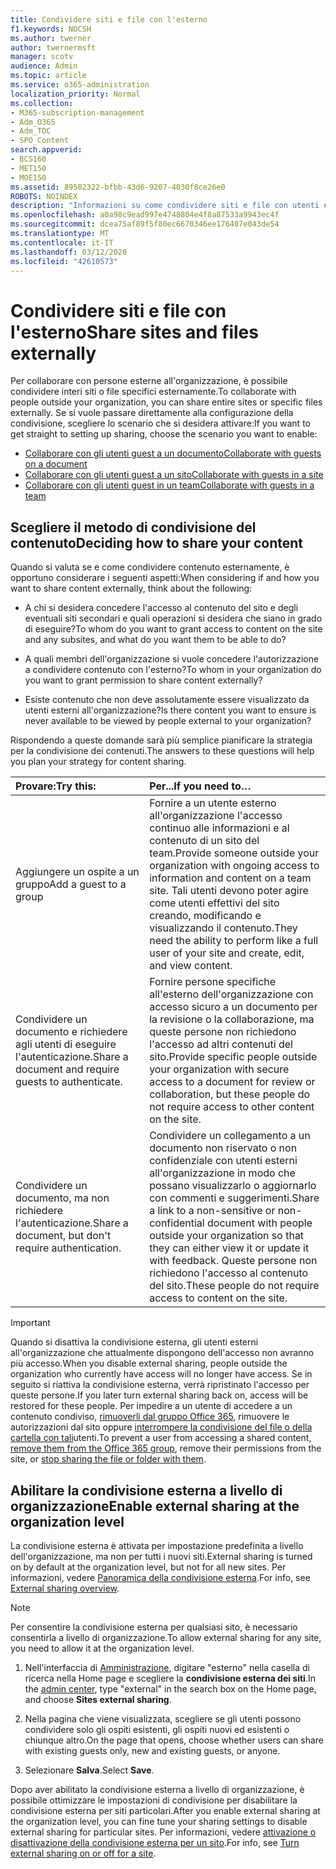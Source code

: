 ```yaml
---
title: Condividere siti e file con l'esterno
f1.keywords: NOCSH
ms.author: twerner
author: twernermsft
manager: scotv
audience: Admin
ms.topic: article
ms.service: o365-administration
localization_priority: Normal
ms.collection:
- M365-subscription-management
- Adm_O365
- Adm_TOC
- SPO_Content
search.appverid:
- BCS160
- MET150
- MOE150
ms.assetid: 89502322-bfbb-43d6-9207-4030f8ce26e0
ROBOTS: NOINDEX
description: "Informazioni su come condividere siti e file con utenti esterni all'organizzazione. "
ms.openlocfilehash: a0a98c9ead997e4748804e4f8a87533a9943ec4f
ms.sourcegitcommit: dcea75af89f5f80ec6670346ee176407e043de54
ms.translationtype: MT
ms.contentlocale: it-IT
ms.lasthandoff: 03/12/2020
ms.locfileid: "42610573"
---
```

# <a name="share-sites-and-files-externally"></a><span data-ttu-id="a4d10-103">Condividere siti e file con l'esterno</span><span class="sxs-lookup"><span data-stu-id="a4d10-103">Share sites and files externally</span></span>

<span data-ttu-id="a4d10-104">Per collaborare con persone esterne all'organizzazione, è possibile condividere interi siti o file specifici esternamente.</span><span class="sxs-lookup"><span data-stu-id="a4d10-104">To collaborate with people outside your organization, you can share entire sites or specific files externally.</span></span> <span data-ttu-id="a4d10-105">Se si vuole passare direttamente alla configurazione della condivisione, scegliere lo scenario che si desidera attivare:</span><span class="sxs-lookup"><span data-stu-id="a4d10-105">If you want to get straight to setting up sharing, choose the scenario you want to enable:</span></span>

- [<span data-ttu-id="a4d10-106">Collaborare con gli utenti guest a un documento</span><span class="sxs-lookup"><span data-stu-id="a4d10-106">Collaborate with guests on a document</span></span>](../../solutions/collaborate-on-documents.md)
- [<span data-ttu-id="a4d10-107">Collaborare con gli utenti guest a un sito</span><span class="sxs-lookup"><span data-stu-id="a4d10-107">Collaborate with guests in a site</span></span>](../../solutions/collaborate-in-site.md)
- [<span data-ttu-id="a4d10-108">Collaborare con gli utenti guest in un team</span><span class="sxs-lookup"><span data-stu-id="a4d10-108">Collaborate with guests in a team</span></span>](../../solutions/collaborate-as-team.md)
  
## <a name="deciding-how-to-share-your-content"></a><span data-ttu-id="a4d10-109">Scegliere il metodo di condivisione del contenuto</span><span class="sxs-lookup"><span data-stu-id="a4d10-109">Deciding how to share your content</span></span>

<span data-ttu-id="a4d10-110">Quando si valuta se e come condividere contenuto esternamente, è opportuno considerare i seguenti aspetti:</span><span class="sxs-lookup"><span data-stu-id="a4d10-110">When considering if and how you want to share content externally, think about the following:</span></span>
  
- <span data-ttu-id="a4d10-111">A chi si desidera concedere l'accesso al contenuto del sito e degli eventuali siti secondari e quali operazioni si desidera che siano in grado di eseguire?</span><span class="sxs-lookup"><span data-stu-id="a4d10-111">To whom do you want to grant access to content on the site and any subsites, and what do you want them to be able to do?</span></span>
    
- <span data-ttu-id="a4d10-112">A quali membri dell'organizzazione si vuole concedere l'autorizzazione a condividere contenuto con l'esterno?</span><span class="sxs-lookup"><span data-stu-id="a4d10-112">To whom in your organization do you want to grant permission to share content externally?</span></span> 
    
- <span data-ttu-id="a4d10-113">Esiste contenuto che non deve assolutamente essere visualizzato da utenti esterni all'organizzazione?</span><span class="sxs-lookup"><span data-stu-id="a4d10-113">Is there content you want to ensure is never available to be viewed by people external to your organization?</span></span>
    
<span data-ttu-id="a4d10-114">Rispondendo a queste domande sarà più semplice pianificare la strategia per la condivisione dei contenuti.</span><span class="sxs-lookup"><span data-stu-id="a4d10-114">The answers to these questions will help you plan your strategy for content sharing.</span></span>
  
|<span data-ttu-id="a4d10-115">**Provare:**</span><span class="sxs-lookup"><span data-stu-id="a4d10-115">**Try this:**</span></span>|<span data-ttu-id="a4d10-116">**Per...**</span><span class="sxs-lookup"><span data-stu-id="a4d10-116">**If you need to…**</span></span>|
|:-----|:-----|
|<span data-ttu-id="a4d10-117">Aggiungere un ospite a un gruppo</span><span class="sxs-lookup"><span data-stu-id="a4d10-117">Add a guest to a group</span></span>  <br/> |<span data-ttu-id="a4d10-118">Fornire a un utente esterno all'organizzazione l'accesso continuo alle informazioni e al contenuto di un sito del team.</span><span class="sxs-lookup"><span data-stu-id="a4d10-118">Provide someone outside your organization with ongoing access to information and content on a team site.</span></span> <span data-ttu-id="a4d10-119">Tali utenti devono poter agire come utenti effettivi del sito creando, modificando e visualizzando il contenuto.</span><span class="sxs-lookup"><span data-stu-id="a4d10-119">They need the ability to perform like a full user of your site and create, edit, and view content.</span></span>  <br/> |
|<span data-ttu-id="a4d10-120">Condividere un documento e richiedere agli utenti di eseguire l'autenticazione.</span><span class="sxs-lookup"><span data-stu-id="a4d10-120">Share a document and require guests to authenticate.</span></span>  <br/> |<span data-ttu-id="a4d10-121">Fornire persone specifiche all'esterno dell'organizzazione con accesso sicuro a un documento per la revisione o la collaborazione, ma queste persone non richiedono l'accesso ad altri contenuti del sito.</span><span class="sxs-lookup"><span data-stu-id="a4d10-121">Provide specific people outside your organization with secure access to a document for review or collaboration, but these people do not require access to other content on the site.</span></span>  <br/> |
|<span data-ttu-id="a4d10-122">Condividere un documento, ma non richiedere l'autenticazione.</span><span class="sxs-lookup"><span data-stu-id="a4d10-122">Share a document, but don't require authentication.</span></span>  <br/> |<span data-ttu-id="a4d10-123">Condividere un collegamento a un documento non riservato o non confidenziale con utenti esterni all'organizzazione in modo che possano visualizzarlo o aggiornarlo con commenti e suggerimenti.</span><span class="sxs-lookup"><span data-stu-id="a4d10-123">Share a link to a non-sensitive or non-confidential document with people outside your organization so that they can either view it or update it with feedback.</span></span> <span data-ttu-id="a4d10-124">Queste persone non richiedono l'accesso al contenuto del sito.</span><span class="sxs-lookup"><span data-stu-id="a4d10-124">These people do not require access to content on the site.</span></span>  <br/> |
   
> [!IMPORTANT]
> <span data-ttu-id="a4d10-125">Quando si disattiva la condivisione esterna, gli utenti esterni all'organizzazione che attualmente dispongono dell'accesso non avranno più accesso.</span><span class="sxs-lookup"><span data-stu-id="a4d10-125">When you disable external sharing, people outside the organization who currently have access will no longer have access.</span></span> <span data-ttu-id="a4d10-126">Se in seguito si riattiva la condivisione esterna, verrà ripristinato l'accesso per queste persone.</span><span class="sxs-lookup"><span data-stu-id="a4d10-126">If you later turn external sharing back on, access will be restored for these people.</span></span> <span data-ttu-id="a4d10-127">Per impedire a un utente di accedere a un contenuto condiviso, [rimuoverli dal gruppo Office 365](/office365/admin/create-groups/add-or-remove-members-from-groups), rimuovere le autorizzazioni dal sito oppure [interrompere la condivisione del file o della cartella con tali](https://support.office.com/article/0a36470f-d7fe-40a0-bd74-0ac6c1e13323)utenti.</span><span class="sxs-lookup"><span data-stu-id="a4d10-127">To prevent a user from accessing a shared content, [remove them from the Office 365 group](/office365/admin/create-groups/add-or-remove-members-from-groups), remove their permissions from the site, or [stop sharing the file or folder with them](https://support.office.com/article/0a36470f-d7fe-40a0-bd74-0ac6c1e13323).</span></span> 
  
## <a name="enable-external-sharing-at-the-organization-level"></a><span data-ttu-id="a4d10-128">Abilitare la condivisione esterna a livello di organizzazione</span><span class="sxs-lookup"><span data-stu-id="a4d10-128">Enable external sharing at the organization level</span></span>

<span data-ttu-id="a4d10-129">La condivisione esterna è attivata per impostazione predefinita a livello dell'organizzazione, ma non per tutti i nuovi siti.</span><span class="sxs-lookup"><span data-stu-id="a4d10-129">External sharing is turned on by default at the organization level, but not for all new sites.</span></span> <span data-ttu-id="a4d10-130">Per informazioni, vedere [Panoramica della condivisione esterna](/sharepoint/external-sharing-overview).</span><span class="sxs-lookup"><span data-stu-id="a4d10-130">For info, see [External sharing overview](/sharepoint/external-sharing-overview).</span></span> 

> [!NOTE]
>  <span data-ttu-id="a4d10-131">Per consentire la condivisione esterna per qualsiasi sito, è necessario consentirla a livello di organizzazione.</span><span class="sxs-lookup"><span data-stu-id="a4d10-131">To allow external sharing for any site, you need to allow it at the organization level.</span></span> 
  
1. <span data-ttu-id="a4d10-132">Nell'interfaccia di [Amministrazione](https://go.microsoft.com/fwlink/p/?linkid=2024339), digitare "esterno" nella casella di ricerca nella Home page e scegliere la **condivisione esterna dei siti**.</span><span class="sxs-lookup"><span data-stu-id="a4d10-132">In the [admin center](https://go.microsoft.com/fwlink/p/?linkid=2024339), type "external" in the search box on the Home page, and choose **Sites external sharing**.</span></span>
  
2. <span data-ttu-id="a4d10-133">Nella pagina che viene visualizzata, scegliere se gli utenti possono condividere solo gli ospiti esistenti, gli ospiti nuovi ed esistenti o chiunque altro.</span><span class="sxs-lookup"><span data-stu-id="a4d10-133">On the page that opens, choose whether users can share with existing guests only, new and existing guests, or anyone.</span></span> 
    
3. <span data-ttu-id="a4d10-134">Selezionare **Salva**.</span><span class="sxs-lookup"><span data-stu-id="a4d10-134">Select **Save**.</span></span>
    
<span data-ttu-id="a4d10-135">Dopo aver abilitato la condivisione esterna a livello di organizzazione, è possibile ottimizzare le impostazioni di condivisione per disabilitare la condivisione esterna per siti particolari.</span><span class="sxs-lookup"><span data-stu-id="a4d10-135">After you enable external sharing at the organization level, you can fine tune your sharing settings to disable external sharing for particular sites.</span></span> <span data-ttu-id="a4d10-136">Per informazioni, vedere [attivazione o disattivazione della condivisione esterna per un sito](/sharepoint/change-external-sharing-site).</span><span class="sxs-lookup"><span data-stu-id="a4d10-136">For info, see [Turn external sharing on or off for a site](/sharepoint/change-external-sharing-site).</span></span>
  

  

    

